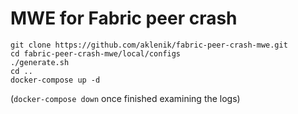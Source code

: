 # MWE for Fabric peer crash

```
git clone https://github.com/aklenik/fabric-peer-crash-mwe.git
cd fabric-peer-crash-mwe/local/configs
./generate.sh
cd ..
docker-compose up -d
```

(`docker-compose down` once finished examining the logs)